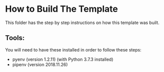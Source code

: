 # How to Build The Template

This folder has the step by step instructions on how this template was built.

## Tools:
You will need to have these installed in order to follow these steps:
* pyenv  (version 1.2.11) (with Python 3.7.3 installed)
* pipenv (version 2018.11.26)

